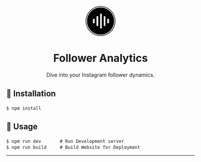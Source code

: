 <p align="center">
  <img src="./src/assets/images/logo-transparent.jpg" width="80" alt="Follower Analytics Logo" />
</p>
<h1 align="center">
    Follower Analytics
</h1>
<p align="center">
    Dive into your Instagram follower dynamics.
    <br />
</p>

## :wrench: Installation
```
$ npm install
```

## :racehorse: Usage
```
$ npm run dev       # Run Development server
$ npm run build     # Build Website for Deployment
```

---
